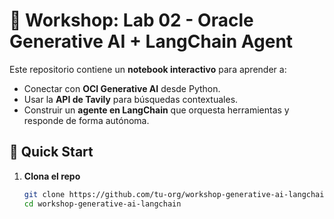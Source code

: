 # 🧠 Workshop: Lab 02 - Oracle Generative AI + LangChain Agent

Este repositorio contiene un **notebook interactivo** para aprender a:
- Conectar con **OCI Generative AI** desde Python.
- Usar la **API de Tavily** para búsquedas contextuales.
- Construir un **agente en LangChain** que orquesta herramientas y responde de forma autónoma.

## 🚀 Quick Start

1. **Clona el repo**  
   ```bash
   git clone https://github.com/tu-org/workshop-generative-ai-langchain.git
   cd workshop-generative-ai-langchain
    ````
